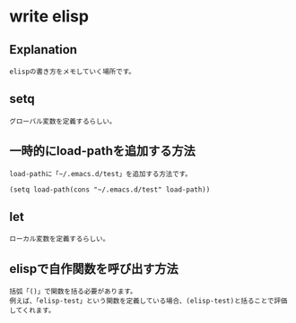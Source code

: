
# write elisp

## Explanation

    elispの書き方をメモしていく場所です。  

## setq

    グローバル変数を定義するらしい。  

## 一時的にload-pathを追加する方法

    load-pathに「~/.emacs.d/test」を追加する方法です。  

``` elisp
(setq load-path(cons "~/.emacs.d/test" load-path))
```

## let

    ローカル変数を定義するらしい。

## elispで自作関数を呼び出す方法  

    括弧「()」で関数を括る必要があります。  
    例えば、「elisp-test」という関数を定義している場合、(elisp-test)と括ることで評価してくれます。  
    






